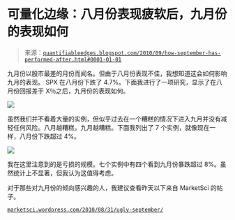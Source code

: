 <!--yml

类别：未分类

日期：2024-05-18 12:55:03

-->

# 可量化边缘：八月份表现疲软后，九月份的表现如何

> 来源：[`quantifiableedges.blogspot.com/2010/09/how-september-has-performed-after.html#0001-01-01`](http://quantifiableedges.blogspot.com/2010/09/how-september-has-performed-after.html#0001-01-01)

九月份以股市最差的月份而闻名。但由于八月份表现不佳，我想知道这会如何影响九月的表现。 SPX 在八月份下跌了 4.7%。下面我进行了一项研究，显示了在八月份回报差于 X％之后，九月份的表现如何。

![](https://blogger.googleusercontent.com/img/b/R29vZ2xl/AVvXsEhyREgaqMxaQ7PH6nmqcyBp83hRtCNUX7VG5rsQg1yZWL28is90NjFvCQBENW7zkRlqLG1-1stlLNTMFVFgKJQwLA2MezFBCdEg3gt2e_fkggCV30-TeimGLKcaQqM-LUYAxWIu8ajBceQJ/s1600/2010-09-01+png1.png)

虽然我们并不看着大量的实例，但似乎过去在一个糟糕的情况下进入九月并没有减轻任何风险。八月越糟糕，九月越糟糕。下面我列出了 7 个实例，就像现在一样，八月份下跌超过 4%。

![](https://blogger.googleusercontent.com/img/b/R29vZ2xl/AVvXsEhQmdahrkjTwPL21wpSaYOp8-2Na0PJZ9cnHshSO7VUEzo88XRleWFGxPVE1AUhAF-wvyT1MMy94BDZvam0zw8UlK6NCvYEwFL8CGej4Vi5WsA2TuQ79_hwSq1w8k9E5_l_GJ2znJVBckqU/s1600/2010-09-01+png2.png)

我在这里注意到的是亏损的规模。七个实例中有四个看到九月份暴跌超过 8%。虽然统计上不显著，但我认为这值得考虑。

对于那些对九月份的倾向感兴趣的人，我建议查看昨天以下来自 MarketSci 的帖子。

[`marketsci.wordpress.com/2010/08/31/ugly-september/`](http://marketsci.wordpress.com/2010/08/31/ugly-september/)
